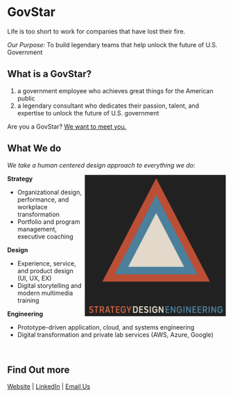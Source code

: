 # GovStar
Life is too short to work for companies that have lost their fire.

*Our Purpose:* To build legendary teams that help unlock the future of U.S. Government

## What is a GovStar?
1. a government employee who achieves great things for the American public
1. a legendary consultant who dedicates their passion, talent, and expertise to unlock the future of U.S. government

Are you a GovStar? [We want to meet you.](mailto:tbd@govstar.us?subject=I%20am%20a%20GitHub%20GovStar)

## What We do
*We take a human centered design approach to everything we do:*

<img align="right" width="325" height="325" src="../profile/img/StrategyDesignEngineering.png">

**Strategy**
- Organizational design, performance, and workplace transformation
- Portfolio and program management, executive coaching

**Design**
- Experience, service, and product design (UI, UX, EX)
- Digital storytelling and modern multimedia training

**Engineering**
- Prototype-driven application, cloud, and systems engineering
- Digital transformation and private lab services (AWS, Azure, Google)

<br>

## Find Out more
[Website](https://GovStar.us) |
[LinkedIn](https://www.linkedin.com/company/govstar) |
[Email Us](mailto:tbd@govstar.us?subject=GitHub%20is%20Awesome) 